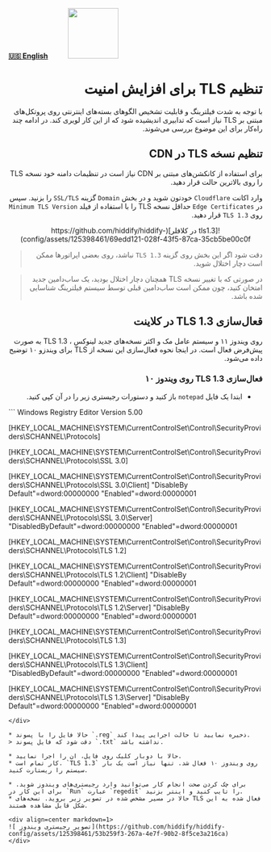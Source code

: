 [**🇺🇸 English**](https://docs.hiddify.com/Hiddify-Manager.wiki/TLS-setting-for-increased-security)&nbsp;&nbsp;&nbsp;&nbsp;&nbsp;&nbsp;&nbsp;&nbsp;&nbsp;&nbsp;<a href="https://github.com/hiddify/hiddify-config/wiki/%D9%87%D9%85%D9%87-%D8%A2%D9%85%D9%88%D8%B2%D8%B4%E2%80%8C%D9%87%D8%A7-%D9%88-%D9%88%DB%8C%D8%AF%D8%A6%D9%88%D9%87%D8%A7"><img width="100" src="https://github.com/hiddify/hiddify-config/assets/125398461/3704cd84-eee6-4c45-abe7-3c02936bbebb" /></a>

<div dir=rtl markdown=1>

# تنظیم TLS برای افزایش امنیت

با توجه به شدت فیلترینگ و قابلیت تشخیص الگوهای بسته‌های اینترنتی روی پروتکل‌های مبتنی بر TLS نیاز است که تدابیری اندیشیده شود که از این کار لویری کند. در ادامه چند راه‌کار برای این موضوع بررسی می‌شوند.

## تنظیم نسخه TLS در CDN

برای استفاده از کانکشن‌های مبتنی بر CDN نیاز است در تنظیمات دامنه خود نسخه TLS را روی بالاترین حالت قرار دهید.

وارد اکانت `Cloudflare` خودتون شوید و در بخش `Domain` گزینه `SSL/TLS` را بزنید. سپس در `Edge Certificates` حداقل نسخه TLS را با استفاده از فیلد `Minimum TLS Version` روی `TLS 1.3` قرار دهید.

<div align=center markdown=1>
![tls1.3 در کلافلر](https://github.com/hiddify/hiddify-config/assets/125398461/69edd121-028f-43f5-87ca-35cb5be00c0f)

</div>

> دقت شود اگر این بخش روی گزینه `TLS 1.3` نباشد، روی بعضی اپراتورها ممکن است دچار اختلال شوید.

> در صورتی که با تغییر نسخه TLS همچنان دچار اختلال بودید، یک ساب‌دامین جدید امتخان کنید، چون ممکن است ساب‌دامین قبلی توسط سیستم فیلترینگ شناسایی شده باشد.

## قعال‌سازی TLS 1.3 در کلاینت

روی ویندوز ۱۱ و سیستم عامل مک و اکثر نسخه‌های جدید لینوکس ، TLS 1.3 به صورت پیش‌فرض فعال است. در اینجا نحوه فعال‌سازی این نسخه از TLS برای ویندزو ۱۰ توضیح داده می‌شود.

### فعال‌سازی TLS 1.3 روی ویندوز ۱۰

- ابتدا یک فایل `notepad` باز کنید و دستورات رجیستری زیر را در آن کپی کنید.

<div dir=ltr markdown=1>
```
Windows Registry Editor Version 5.00

[HKEY_LOCAL_MACHINE\SYSTEM\CurrentControlSet\Control\SecurityProviders\SCHANNEL\Protocols]

[HKEY_LOCAL_MACHINE\SYSTEM\CurrentControlSet\Control\SecurityProviders\SCHANNEL\Protocols\SSL 3.0]

[HKEY_LOCAL_MACHINE\SYSTEM\CurrentControlSet\Control\SecurityProviders\SCHANNEL\Protocols\SSL 3.0\Client]
"DisableBy Default"=dword:00000000
"Enabled"=dword:00000001

[HKEY_LOCAL_MACHINE\SYSTEM\CurrentControlSet\Control\SecurityProviders\SCHANNEL\Protocols\SSL 3.0\Server]
"DisabledByDefault"=dword:00000000
"Enabled"=dword:00000001

[HKEY_LOCAL_MACHINE\SYSTEM\CurrentControlSet\Control\SecurityProviders\SCHANNEL\Protocols\TLS 1.2]

[HKEY_LOCAL_MACHINE\SYSTEM\CurrentControlSet\Control\SecurityProviders\SCHANNEL\Protocols\TLS 1.2\Client]
"DisableBy Default"=dword:00000000
"Enabled"=dword:00000001

[HKEY_LOCAL_MACHINE\SYSTEM\CurrentControlSet\Control\SecurityProviders\SCHANNEL\Protocols\TLS 1.2\Server]
"DisableBy Default"=dword:00000000
"Enabled"=dword:00000001

[HKEY_LOCAL_MACHINE\SYSTEM\CurrentControlSet\Control\SecurityProviders\SCHANNEL\Protocols\TLS 1.3]

[HKEY_LOCAL_MACHINE\SYSTEM\CurrentControlSet\Control\SecurityProviders\SCHANNEL\Protocols\TLS 1.3\Client]
"DisabledByDefault"=dword:00000000
"Enabled"=dword:00000001

[HKEY_LOCAL_MACHINE\SYSTEM\CurrentControlSet\Control\SecurityProviders\SCHANNEL\Protocols\TLS 1.3\Server]
"DisableBy Default"=dword:00000000
"Enabled"=dword:00000001

```
</div>

* حالا فایل را با پسوند `.reg` ذخیره نمایید تا حالت اجرایی پیدا کند.
> دقت شود که فایل پسوند `.txt` نداشته باشد.

* حالا با دوبار کلیک روی فایل، ان را اجرا نمایید.
* کار تمام است. `TLS 1.3` روی ویندوز ۱۰ فعال شد. تنها نیاز است یک بار سیستم را ریستارت کنید.

* برای چک کردن صحت انجام کار می‌توانید وارد رجیستری‌های ویندوز شوید. برای این کار در `Run` عبارت `regedit` را تایپ کنید و اینتر بزنید.
* حالا در مسیر مشخص شده در تصویر زیر بروید. نسخه‌های TLS فعال شده به این شکل قابل مشاهده هستند.

<div align=center markdown=1>
![ تصویر رجیستری ویندوز](https://github.com/hiddify/hiddify-config/assets/125398461/53b259f3-267a-4e7f-90b2-8f5ce3a216ca)
</div>
```

